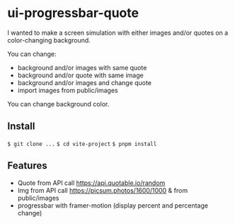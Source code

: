 # ui-progressbar-quote

I wanted to make a screen simulation with either images and/or quotes on a color-changing background.

You can change:
- background and/or images with same quote 
- background and/or quote with same image
- background and/or images and change quote
- import images from public/images

You can change background color.

## Install

`$ git clone ...`
`$ cd vite-project`
`$ pnpm install`

## Features

- Quote from API call https://api.quotable.io/random
- Img from API call https://picsum.photos/1600/1000 & from public/images
- progressbar with framer-motion (display percent and percentage change)
